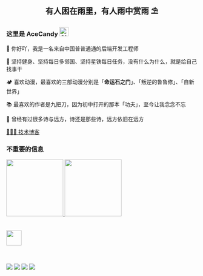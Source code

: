 <h2 align="center">有人困在雨里，有人雨中赏雨 ⛱</h2>

### 这里是 AceCandy <image src="https://github.com/RoyRao2333/royrao2333/raw/main/assets/68747470733a2f2f71706c7573706963747572652e6f73732d636e2d6265696a696e672e616c6979756e63732e636f6d2f364c6a6a51412f48692e676966.gif" alt="GIF" width="24px" />

🙍 你好吖，我是一名来自中国普普通通的后端开发工程师

🐌 坚持健身、坚持每日多邻国、坚持星铁每日任务，没有什么为什么，就是给自己找事干

🏕️ 喜欢动漫，最喜欢的三部动漫分别是「**命运石之门**」、「叛逆的鲁鲁修」、「自新世界」

📚 最喜欢的作者是九把刀，因为初中打开的那本「功夫」，至今让我念念不忘

🌋 曾经有过很多诗与远方，诗还是那些诗，远方依旧在远方

<a href="https://royrao2333.github.io/blog">🧑🏻‍💻 技术博客</a>





### 不重要的信息
<div align="left">
<a href="#">
<image src="https://github-readme-stats.zohan.tech/api/top-langs/?username=AceCandy&layout=compact" height="150px" />
<image src="https://github-readme-stats.zohan.tech/api?username=AceCandy&include_all_commits=true&count_private=true&show_icons=true&theme=buefy" height="150px" />
</a>
</div>
<div align="center">

</div>
<br><br>
<img src="https://raw.githubusercontent.com/innng/innng/master/assets/kyubey.gif" height="40" />
<br><br><br>
    
[![](https://img.shields.io/badge/linkedin-0a66c2)](http://linkedin.com/in/ingridrosselis)
[![](https://img.shields.io/badge/mastodon-6364ff)](https://tech.lgbt/@innng)
[![](https://img.shields.io/badge/osu!-ff66ab)](https://osu.ppy.sh/users/4606212)
[![](https://img.shields.io/badge/enka.network-69899c)](https://enka.network/u/Inng/1A4HU1/10000069/1985924/)
</div>
